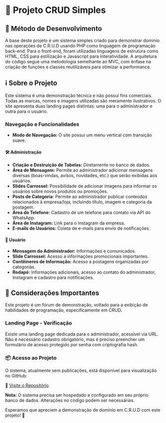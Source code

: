 # 🚀 Projeto CRUD Simples

## 📌 Método de Desenvolvimento
A base deste projeto é um sistema simples criado para demonstrar domínio nas operações de C.R.U.D usando PHP como linguagem de programação back-end. Para o front-end, foram utilizadas linguagens de estrutura como HTML, CSS para estilização e Javascript para interatividade. A arquitetura do código segue uma metodologia semelhante ao MVC, com ênfase na criação de funções e classes reutilizáveis para otimizar a performance.

## ℹ️ Sobre o Projeto
Este sistema é uma demonstração técnica e não possui fins comerciais. Todas as marcas, nomes e imagens utilizadas são meramente ilustrativos. O site apresenta duas landing pages distintas: uma para o administrador e outra para o usuário.

### Navegação e Funcionalidades

- **Modo de Navegação:** O site possui um menu vertical com transição suave.

#### 🛠️ Administração
- **Criação e Destruição de Tabelas:** Diretamente no banco de dados.
- **Área de Mensagem:** Permite ao administrador adicionar mensagens diversas (boas-vindas, avisos, novidades, etc.) que serão exibidas aos usuários.
- **Slides Carrossel:** Possibilidade de adicionar imagens para informar os usuários sobre novos produtos ou promoções.
- **Posts de Categoria:** Permite ao administrador publicar conteúdos relacionados à empresa/loja, incluindo título, imagem e categoria da postagem.
- **Área do Telefone:** Cadastro de um telefone para contato via API do WhatsApp.
- **Área de Instagram:** Link para o Instagram da empresa.
- **E-mails de Usuários:** Coleta de e-mails para envio de notificações.

#### 👥 Usuário
- **Mensagem do Administrador:** Informações e comunicados.
- **Slide Carrossel:** Acesso a informações promocionais importantes.
- **Contêineres de Informação:** Acesso a postagens organizadas por categorias.
- **Rodapé:** Informações adicionais, acesso ao contato do administrador, Instagram e cadastro para notificações.

## 📝 Considerações Importantes
Este projeto é um fórum de demonstração, voltado para a exibição de habilidades de programação, especificamente em CRUD.

### Landing Page - Verificação
Existe uma landing page dedicada para o administrador, acessível via URL. Não é necessário cadastro obrigatório, mas é preciso preencher um formulário de acesso protegido por senha com criptografia hash.

### 📦 Acesso ao Projeto
O sistema, atualmente sem publicações, está disponível para visualização no GitHub:

🔗 [Visite o Repositório](https://github.com/AndersonTechEnthusiast/Divulgue)

**Nota:** O sistema precisa ser hospedado e configurado em seu próprio banco de dados. Alterações no código podem ser necessárias.

Esperamos que apreciem a demonstração de domínio em C.R.U.D com este projeto! 🌟
